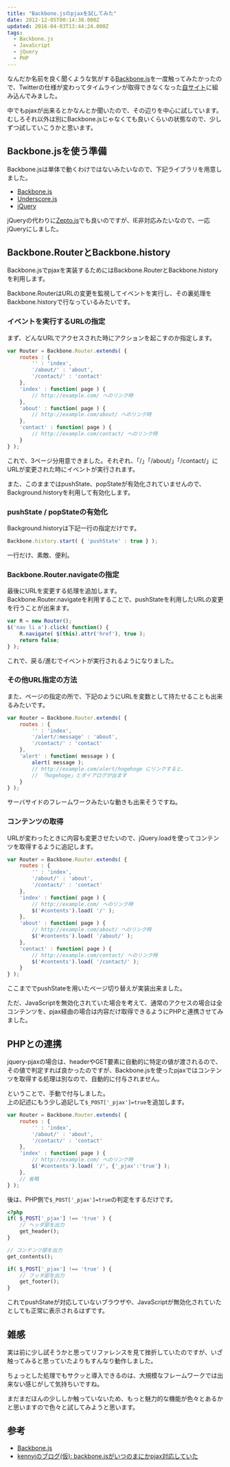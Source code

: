 ```yaml
---
title: "Backbone.jsのpjaxを試してみた"
date: 2012-12-05T00:14:38.000Z
updated: 2016-04-03T13:44:24.000Z
tags: 
  - Backbone.js
  - JavaScript
  - jQuery
  - PHP
---
```


なんだか名前を良く聞くような気がする[Backbone.js](http://backbonejs.org/)を一度触ってみたかったので、Twitterの仕様が変わってタイムラインが取得できなくなった[自サイト](http://sus-happy.net/)に組み込んでみました。

中でもpjaxが出来るとかなんとか聞いたので、その辺りを中心に試しています。むしろそれ以外は別にBackbone.jsじゃなくても良いくらいの状態なので、少しずつ試していこうかと思います。


## Backbone.jsを使う準備

Backbone.jsは単体で動くわけではないみたいなので、下記ライブラリを用意しました。

- [Backbone.js](http://backbonejs.org/)
- [Underscore.js](http://underscorejs.org/)
- [jQuery](http://jquery.com/)

jQueryの代わりに[Zepto.js](http://zeptojs.com/)でも良いのですが、IE非対応みたいなので、一応jQueryにしました。


## Backbone.RouterとBackbone.history

Backbone.jsでpjaxを実装するためにはBackbone.RouterとBackbone.historyを利用します。

Backbone.RouterはURLの変更を監視してイベントを実行し、その裏処理をBackbone.historyで行なっているみたいです。

### イベントを実行するURLの指定

まず、どんなURLでアクセスされた時にアクションを起こすのか指定します。

```javascript
var Router = Backbone.Router.extends( {
	routes : {
		'' : 'index',
		'/about/' : 'about',
		'/contact/' : 'contact'
	},
	'index' : function( page ) {
		// http://example.com/ へのリンク時
	},
	'about' : function( page ) {
		// http://example.com/about/ へのリンク時
	},
	'contact' : function( page ) {
		// http://example.com/contact/ へのリンク時
	}
} );
```

これで、3ページ分用意できました。それぞれ、「/」「/about/」「/contact/」にURLが変更された時にイベントが実行されます。

また、このままではpushState、popStateが有効化されていませんので、Background.historyを利用して有効化します。

### pushState / popStateの有効化

Background.historyは下記一行の指定だけです。

```javascript
Backbone.history.start( { 'pushState' : true } );
```

一行だけ、素敵、便利。

### Backbone.Router.navigateの指定

最後にURLを変更する処理を追加します。  
 Backbone.Router.navigateを利用することで、pushStateを利用したURLの変更を行うことが出来ます。

```javascript
var R = new Router();
$('nav li a').click( function() {
	R.navigate( $(this).attr('href'), true );
	return false;
} );
```

これで、戻る/進むでイベントが実行されるようになりました。

### その他URL指定の方法

また、ページの指定の所で、下記のようにURLを変数として持たせることも出来るみたいです。

```javascript
var Router = Backbone.Router.extends( {
	routes : {
		'' : 'index',
		'/alert/:message' : 'about',
		'/contact/' : 'contact'
	},
	'alert' : function( message ) {
		alert( message );
		// http://example.com/alert/hogehoge にリンクすると、
		// 「hogehoge」とダイアログが出ます
	}
} );
```

サーバサイドのフレームワークみたいな動きも出来そうですね。

### コンテンツの取得

URLが変わったときに内容も変更させたいので、jQuery.loadを使ってコンテンツを取得するように追記します。


```javascript
var Router = Backbone.Router.extends( {
	routes : {
		'' : 'index',
		'/about/' : 'about',
		'/contact/' : 'contact'
	},
	'index' : function( page ) {
		// http://example.com/ へのリンク時
		$('#contents').load( '/' );
	},
	'about' : function( page ) {
		// http://example.com/about/ へのリンク時
		$('#contents').load( '/about/' );
	},
	'contact' : function( page ) {
		// http://example.com/contact/ へのリンク時
		$('#contents').load( '/contact/' );
	}
} );
```

ここまででpushStateを用いたページ切り替えが実装出来ました。

ただ、JavaScriptを無効化されていた場合を考えて、通常のアクセスの場合は全コンテンツを、pjax経由の場合は内容だけ取得できるようにPHPと連携させてみました。


## PHPとの連携

jquery-pjaxの場合は、headerやGET要素に自動的に特定の値が渡されるので、その値で判定すれば良かったのですが、Backbone.jsを使ったpjaxではコンテンツを取得する処理は別なので、自動的に付与されません。

ということで、手動で付与しました。  
 上の記述にもう少し追記して`$_POST['_pjax']=true`を追加します。

```javascript
var Router = Backbone.Router.extends( {
	routes : {
		'' : 'index',
		'/about/' : 'about',
		'/contact/' : 'contact'
	},
	'index' : function( page ) {
		// http://example.com/ へのリンク時
		$('#contents').load( '/', {'_pjax':'true'} );
	},
	// 省略
} );
```

後は、PHP側で`$_POST['_pjax']=true`の判定をするだけです。

```php
<?php
if( $_POST['_pjax'] !== 'true' ) {
	// ヘッダ部を出力
	get_header();
}

// コンテンツ部を出力
get_contents();

if( $_POST['_pjax'] !== 'true' ) {
	// フッタ部を出力
	get_footer();
}
```

これでpushStateが対応していないブラウザや、JavaScriptが無効化されていたとしても正常に表示されるはずです。


## 雑感

実は前に少し試そうかと思ってリファレンスを見て挫折していたのですが、いざ触ってみると思っていたよりもすんなり動作しました。

ちょっとした処理でもサクッと導入できるのは、大規模なフレームワークでは出来ない感じがして気持ちいですね。

まだまだほんの少ししか触っていないため、もっと魅力的な機能が色々とあるかと思いますので色々と試してみようと思います。


## 参考

- [Backbone.js](http://backbonejs.org/)
- [kennyjのブログ(仮): backbone.jsがいつのまにかpjax対応していた](http://kennyj-jp.blogspot.jp/2011/07/backbonejspjax.html)